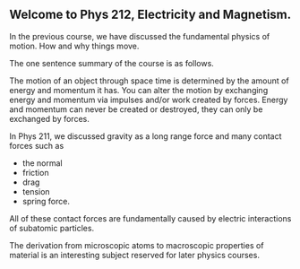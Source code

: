 ## Welcome to Phys 212, Electricity and Magnetism. 

In the previous course, we have discussed the fundamental physics of motion. How and why things move. 

The one sentence summary of the course is as follows. 

<lrndesign-sidenote label="Instructor Note" icon="bookmark" bg-color="#c2e5f2">
The motion of an object through space time is determined by the amount of energy and momentum it has. You can alter the motion by exchanging energy and momentum via impulses and/or work created by forces. Energy and momentum can never be created or destroyed, they can only be exchanged by forces. 
</lrndesign-sidenote>


In Phys 211, we discussed gravity as a long range force and many contact forces such as

* the normal 
* friction
* drag
* tension
* spring force. 

All of these contact forces are fundamentally caused by electric interactions of subatomic particles. 

The derivation from microscopic atoms to macroscopic properties of material is an interesting subject reserved for later physics courses.

